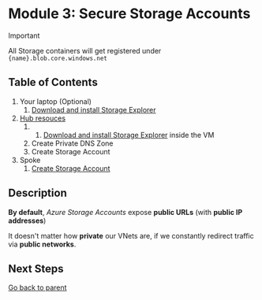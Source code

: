 # Module 3: Secure Storage Accounts

> [!IMPORTANT]
> All Storage containers will get registered under `{name}.blob.core.windows.net`

## Table of Contents

1. Your laptop (Optional)
   1. [Download and install Storage Explorer](./storage_explorer.md)
1. [Hub resouces](hub/README.md)
   1. 1. [Download and install Storage Explorer](./storage_explorer.md) inside the VM
   1. Create Private DNS Zone
   1. Create Storage Account
1. Spoke
   1. [Create Storage Account](spoke/st.md)

## Description

**By default**, _Azure Storage Accounts_ expose **public URLs** (with **public IP addresses**)

It doesn't matter how **private** our VNets are, if we constantly redirect traffic via **public networks**.

## Next Steps

[Go back to parent](../README.md)
